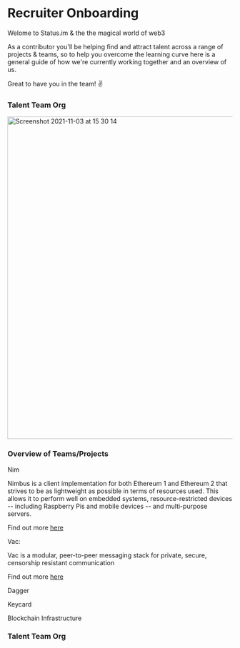 [//]: <> (Title)

# Recruiter Onboarding

[//]: <> (Intro)

Welome to Status.im & the the magical world of web3

As a contributor you'll be helping find and attract talent across a range of projects & teams, so to help you overcome the learning curve here is a general guide of how we're currently working together and an overview of us.

Great to have you in the team! ✌️

[//]: <> (Talent Team Org with discord handles)
### Talent Team Org

<img width="723" alt="Screenshot 2021-11-03 at 15 30 14" src="https://user-images.githubusercontent.com/32337207/140092177-9d5cafb5-0622-49f6-9dae-3828aa919c19.png">

[//]: <> (Overview of Teams/Projects)
### Overview of Teams/Projects

</p>Nim</p>
Nimbus is a client implementation for both Ethereum 1 and Ethereum 2 that strives to be as lightweight as possible in terms of resources used. This allows it to perform well on embedded systems, resource-restricted devices -- including Raspberry Pis and mobile devices -- and multi-purpose servers.

Find out more [here](https://nimbus.team/)

<p>Vac:</p>
Vac is a modular, peer-to-peer messaging stack for private, secure, censorship resistant communication

Find out more [here](https://vac.dev/)</p>


Dagger

Keycard 

Blockchain Infrastructure 

[//]: <> (Overview of it all comes together, maybe like a flow or infographic style)
### Talent Team Org




[//]: <> (Short overview on each team, what they are responsible for, what projects they're working on, who's in the team with discord handles & the discord channel to contact them on)



[//]: <> (Overview of how Status came about & where we are now, similar to pitch we give candidates)



[//]: <> (Recruitment @ Status)



[//]: <> (High level overview process from start to finish)



[//]: <> (Recruitment Process Detailed)



[//]: <> (Tools/Platforms)



[//]: <> (Challenges so far)



[//]: <> (Extra???)
